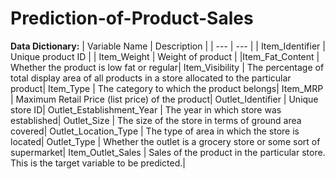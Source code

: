 # Prediction-of-Product-Sales

**Data Dictionary:**
| Variable Name | Description |
| --- | --- |
| Item_Identifier | Unique product ID |
| Item_Weight | Weight of product |
|Item_Fat_Content	| Whether the product is low fat or regular|
Item_Visibility |	The percentage of total display area of all products in a store allocated to the particular product|
Item_Type	| The category to which the product belongs|
Item_MRP	| Maximum Retail Price (list price) of the product|
Outlet_Identifier	| Unique store ID|
Outlet_Establishment_Year	| The year in which store was established|
Outlet_Size	| The size of the store in terms of ground area covered|
Outlet_Location_Type | The type of area in which the store is located|
Outlet_Type	| Whether the outlet is a grocery store or some sort of supermarket|
Item_Outlet_Sales	| Sales of the product in the particular store. This is the target variable to be predicted.|
